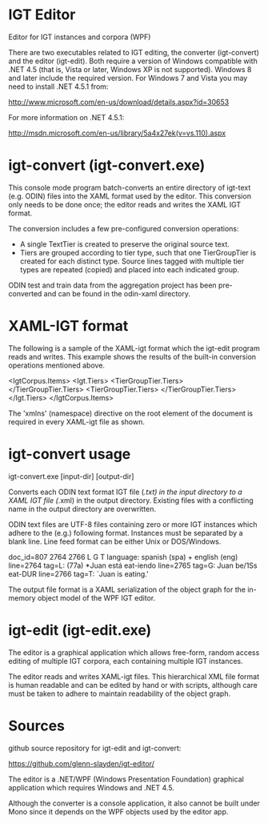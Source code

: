 IGT Editor
==========

Editor for IGT instances and corpora (WPF)


There are two executables related to IGT editing, the converter
(igt-convert) and the editor (igt-edit). Both require a version
of Windows compatible with .NET 4.5 (that is, Vista or later, Windows XP 
is not supported). Windows 8 and later include the required version. For 
Windows 7 and Vista you may need to install .NET 4.5.1 from:

http://www.microsoft.com/en-us/download/details.aspx?id=30653

For more information on .NET 4.5.1:

http://msdn.microsoft.com/en-us/library/5a4x27ek(v=vs.110).aspx

igt-convert (igt-convert.exe)
=============================
This console mode program batch-converts an entire directory of 
igt-text (e.g. ODIN) files into the XAML format used by the editor.
This conversion only needs to be done once; the editor reads and 
writes the XAML IGT format.

The conversion includes a few pre-configured conversion operations:
- A single TextTier is created to preserve the original source text.
- Tiers are grouped according to tier type, such that one TierGroupTier
is created for each distinct type. Source lines tagged with multiple
tier types are repeated (copied) and placed into each indicated group.

ODIN test and train data from the aggregation project has been pre-
converted and can be found in the odin-xaml directory.

XAML-IGT format
===============
The following is a sample of the XAML-igt format which the igt-edit
program reads and writes. This example shows the results of the 
built-in conversion operations mentioned above.

<IgtCorpus xmlns="clr-namespace:xe;assembly=xigt-edit"
           Delimiter=" " 
		   Filename="x2\eng.xml" 
		   ShortFilename="x2/eng.xml">
  <IgtCorpus.Items>
    <Igt DocId="444" FromLine="11" Language="english (eng)" ToLine="16">
      <Igt.Tiers>
        <TextTier
          Text="doc_id=444 11 16 T+LN T L+LN L L+LN+AL L+AL&#xD;&#xA;language: english (eng)&#xD;&#xA;line=11 tag=T+LN:  (1) a. The wind broke the window (English)&#xD;&#xA;line=12 tag=T:           b.     The window broke&#xD;&#xA;line=13 tag=L+LN:  (2)      a.     Il vento ha rotto la finestra                (Italian)&#xD;&#xA;line=14 tag=L:           b.     La finestra è rotta&#xD;&#xA;line=15 tag=L+LN+AL:  (3)      a.     Der Wind zerbricht das Fenster  (German)&#xD;&#xA;line=16 tag=L+AL:  b.  Das Fenster zerbricht"
          TierType="odin-txt" />
        <TierGroupTier TierType="Lang">
          <TierGroupTier.Tiers>
            <TextTier Text="  (2) a. Il vento ha rotto la finestra     (Italian)" TierType="L+LN-13" />
            <TextTier Text="      b. La finestra è rotta" TierType="L-14" />
            <TextTier Text="  (3) a. Der Wind zerbricht das Fenster               (German)" TierType="L+LN+AL-15" />
            <TextTier Text="      b. Das Fenster zerbricht" TierType="L+AL-16" />
          </TierGroupTier.Tiers>
        </TierGroupTier>
        <TierGroupTier TierType="Transl.">
          <TierGroupTier.Tiers>
            <TextTier Text="  (1) a.     The wind broke the window     (English)" TierType="T+LN-11" />
            <TextTier Text="      b.     The window broke" TierType="T-12" />
          </TierGroupTier.Tiers>
        </TierGroupTier>
      </Igt.Tiers>
    </Igt>
	<!-- ... any number of additional IGT instances ... -->
  </IgtCorpus.Items>
</IgtCorpus>

The 'xmlns' (namespace) directive on the root element of the document is 
required in every XAML-igt file as shown.

igt-convert usage
=================
igt-convert.exe [input-dir] [output-dir]

Converts each ODIN text format IGT file (*.txt) in the input directory to a
XAML IGT file (*.xml) in the output directory. Existing files with a
conflicting name in the output directory are overwritten.

ODIN text files are UTF-8 files containing zero or more IGT instances which
adhere to the (e.g.) following format. Instances must be separated by a
blank line. Line feed format can be either Unix or DOS/Windows.

doc_id=807 2764 2766 L G T
language: spanish (spa) + english (eng)
line=2764 tag=L:         (77a) *Juan está eat-iendo
line=2765 tag=G:               Juan be/1Ss eat-DUR
line=2766 tag=T:               `Juan is eating.'

The output file format is a XAML serialization of the object graph for the
in-memory object model of the WPF IGT editor.

igt-edit (igt-edit.exe)
=======================
The editor is a graphical application which allows free-form, random
access editing of multiple IGT corpora, each containing multiple IGT 
instances.

The editor reads and writes XAML-igt files. This hierarchical XML file 
format is human readable and can be edited by hand or with scripts,
although care must be taken to adhere to maintain readability of the
object graph.

Sources
=======


github source repository for igt-edit and igt-convert: 

https://github.com/glenn-slayden/igt-editor/

The editor is a .NET/WPF (Windows Presentation Foundation) graphical 
application which requires Windows and .NET 4.5.

Although the converter is a console application, it also cannot be built 
under Mono since it depends on the WPF objects used by the editor app.

